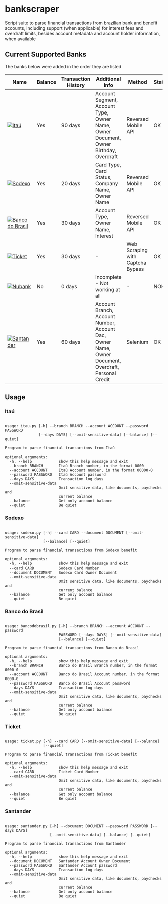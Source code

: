 # bankscraper

Script suite to parse financial transactions from brazilian bank and benefit accounts, including support (when applicable) for interest fees and overdraft limits, besides account metadata and account holder information, when available

## Current Supported Banks

The banks below were added in the order they are listed


| Name                                                                                                                                                                                          | Balance | Transaction History | Additional Info                                                                                       | Method                               | Status |
| ---                                                                                                                                                                                           | ---     | ---                 | ---                                                                                                   | ---                                  | ---    |
| [![Itaú](https://raw.githubusercontent.com/kamushadenes/bankscraper/master/logo/icon-itau.png)](https://github.com/kamushadenes/bankscraper/blob/master/itau.py)                              | Yes     | 90 days             | Account Segment, Account Type, Owner Name, Owner Document, Owner Birthday, Overdraft                  | Reversed Mobile API                  | OK     |
| [![Sodexo](https://raw.githubusercontent.com/kamushadenes/bankscraper/master/logo/icon-sodexo.png)](https://github.com/kamushadenes/bankscraper/blob/master/sodexo.py)                        | Yes     | 20 days             | Card Type, Card Status, Company Name, Owner Name                                                      | Reversed Mobile API                  | OK     |
| [![Banco do Brasil](https://raw.githubusercontent.com/kamushadenes/bankscraper/master/logo/icon-bancodobrasil.png)](https://github.com/kamushadenes/bankscraper/blob/master/bancodobrasil.py) | Yes     | 30 days             | Account Type, Owner Name, Interest                                                                    | Reversed Mobile API                  | OK     |
| [![Ticket](https://raw.githubusercontent.com/kamushadenes/bankscraper/master/logo/icon-ticket.png)](https://github.com/kamushadenes/bankscraper/blob/master/ticket.py)                        | Yes     | 30 days             | -                                                                                                     | Web Scraping with Captcha Bypass     | OK     |
| [![Nubank](https://raw.githubusercontent.com/kamushadenes/bankscraper/master/logo/icon-nubank.png)](https://github.com/kamushadenes/bankscraper/blob/master/nubank.py)                        | No      | 0 days              | Incomplete - Not working at all                                                                       | -                                    | NOK    |
| [![Santander](https://raw.githubusercontent.com/kamushadenes/bankscraper/master/logo/icon-santander.png)](https://github.com/kamushadenes/bankscraper/blob/master/santander.py)               | Yes     | 60 days             | Account Branch, Account Number, Account Dac, Owner Name, Owner Document, Overdraft, Personal Credit   | Selenium                             | OK     |



## Usage

### Itaú
<pre><code>
usage: itau.py [-h] --branch BRANCH --account ACCOUNT --password PASSWORD
               [--days DAYS] [--omit-sensitive-data] [--balance] [--quiet]

Program to parse financial transactions from Itaú

optional arguments:
  -h, --help            show this help message and exit
  --branch BRANCH       Itaú Branch number, in the format 0000
  --account ACCOUNT     Itaú Account number, in the format 00000-0
  --password PASSWORD   Itaú Account password
  --days DAYS           Transaction log days
  --omit-sensitive-data
                        Omit sensitive data, like documents, paychecks and
                        current balance
  --balance             Get only account balance
  --quiet               Be quiet
</code></pre>

### Sodexo
<pre><code>
usage: sodexo.py [-h] --card CARD --document DOCUMENT [--omit-sensitive-data]
                 [--balance] [--quiet]

Program to parse financial transactions from Sodexo benefit

optional arguments:
  -h, --help            show this help message and exit
  --card CARD           Sodexo Card Number
  --document DOCUMENT   Sodexo Card Owner Document
  --omit-sensitive-data
                        Omit sensitive data, like documents, paychecks and
                        current balance
  --balance             Get only account balance
  --quiet               Be quiet
</code></pre>

### Banco do Brasil
<pre><code>
usage: bancodobrasil.py [-h] --branch BRANCH --account ACCOUNT --password
                        PASSWORD [--days DAYS] [--omit-sensitive-data]
                        [--balance] [--quiet]

Program to parse financial transactions from Banco do Brasil

optional arguments:
  -h, --help            show this help message and exit
  --branch BRANCH       Banco do Brasil Branch number, in the format 0000-0
  --account ACCOUNT     Banco do Brasil Account number, in the format 0000-0
  --password PASSWORD   Banco do Brasil Account password
  --days DAYS           Transaction log days
  --omit-sensitive-data
                        Omit sensitive data, like documents, paychecks and
                        current balance
  --balance             Get only account balance
  --quiet               Be quiet
</code></pre>

### Ticket
<pre><code>
usage: ticket.py [-h] --card CARD [--omit-sensitive-data] [--balance]
                 [--quiet]

Program to parse financial transactions from Ticket benefit

optional arguments:
  -h, --help            show this help message and exit
  --card CARD           Ticket Card Number
  --omit-sensitive-data
                        Omit sensitive data, like documents, paychecks and
                        current balance
  --balance             Get only account balance
  --quiet               Be quiet
</code></pre>

### Santander
<pre><code>
usage: santander.py [-h] --document DOCUMENT --password PASSWORD [--days DAYS]
                    [--omit-sensitive-data] [--balance] [--quiet]

Program to parse financial transactions from Santander

optional arguments:
  -h, --help            show this help message and exit
  --document DOCUMENT   Santander Account Owner Document
  --password PASSWORD   Santander Account password
  --days DAYS           Transaction log days
  --omit-sensitive-data
                        Omit sensitive data, like documents, paychecks and
                        current balance
  --balance             Get only account balance
  --quiet               Be quiet
</code></pre>

